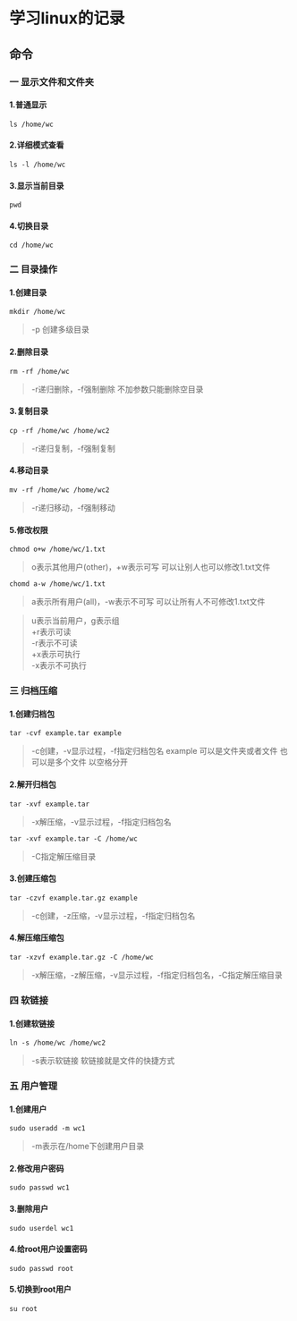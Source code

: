 # 学习linux的记录

## 命令

### 一 显示文件和文件夹

#### 1.普通显示  

`ls /home/wc`

#### 2.详细模式查看

`ls -l /home/wc`

#### 3.显示当前目录

`pwd`

#### 4.切换目录

`cd /home/wc`

### 二 目录操作

#### 1.创建目录

`mkdir /home/wc`
> -p 创建多级目录

#### 2.删除目录

`rm -rf /home/wc`
> -r递归删除，-f强制删除 不加参数只能删除空目录

#### 3.复制目录

`cp -rf /home/wc /home/wc2`
> -r递归复制，-f强制复制

#### 4.移动目录

`mv -rf /home/wc /home/wc2`
> -r递归移动，-f强制移动

#### 5.修改权限

`chmod o+w /home/wc/1.txt`
> o表示其他用户(other)，+w表示可写 可以让别人也可以修改1.txt文件

`chomd a-w /home/wc/1.txt`
> a表示所有用户(all)，-w表示不可写 可以让所有人不可修改1.txt文件

> u表示当前用户，g表示组  
> +r表示可读  
> -r表示不可读  
> +x表示可执行  
> -x表示不可执行

### 三 归档压缩

#### 1.创建归档包

`tar -cvf example.tar example`
> -c创建，-v显示过程，-f指定归档包名
example 可以是文件夹或者文件 也可以是多个文件 以空格分开

#### 2.解开归档包

`tar -xvf example.tar`
> -x解压缩，-v显示过程，-f指定归档包名

`tar -xvf example.tar -C /home/wc`
> -C指定解压缩目录

#### 3.创建压缩包

`tar -czvf example.tar.gz example`
> -c创建，-z压缩，-v显示过程，-f指定归档包名

#### 4.解压缩压缩包

`tar -xzvf example.tar.gz -C /home/wc`
> -x解压缩，-z解压缩，-v显示过程，-f指定归档包名，-C指定解压缩目录

### 四 软链接

#### 1.创建软链接

`ln -s /home/wc /home/wc2`
> -s表示软链接 软链接就是文件的快捷方式

### 五 用户管理

#### 1.创建用户

`sudo useradd -m wc1`
> -m表示在/home下创建用户目录

#### 2.修改用户密码

`sudo passwd wc1`

#### 3.删除用户

`sudo userdel wc1`

#### 4.给root用户设置密码

`sudo passwd root`

#### 5.切换到root用户

`su root`

